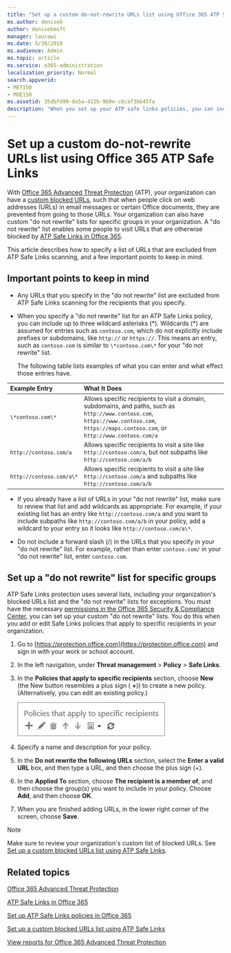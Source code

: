 ```yaml
---
title: "Set up a custom do-not-rewrite URLs list using Office 365 ATP Safe Links"
ms.author: deniseb
author: denisebmsft
manager: laurawi
ms.date: 5/30/2018
ms.audience: Admin
ms.topic: article
ms.service: o365-administration
localization_priority: Normal
search.appverid:
- MET150
- MOE150
ms.assetid: 35dbfd99-da5a-422b-9b0e-c6caf3b645fa
description: "When you set up your ATP safe links policies, you can include a "do not rewrite" list of URLs to enable some people in your organization to visit sites that you include in your list."
---
```


# Set up a custom do-not-rewrite URLs list using Office 365 ATP Safe Links

With [Office 365 Advanced Threat Protection](office-365-atp.md) (ATP), your organization can have a [custom blocked URLs](set-up-a-custom-blocked-urls-list-wtih-atp.md), such that when people click on web addresses (URLs) in email messages or certain Office documents, they are prevented from going to those URLs. Your organization can also have custom "do not rewrite" lists for specific groups in your organization. A "do not rewrite" list enables some people to visit URLs that are otherwise blocked by [ATP Safe Links in Office 365](atp-safe-links.md). 
  
This article describes how to specify a list of URLs that are excluded from ATP Safe Links scanning, and a few important points to keep in mind.
    
## Important points to keep in mind

- Any URLs that you specify in the "do not rewrite" list are excluded from ATP Safe Links scanning for the recipients that you specify.
    
- When you specify a "do not rewrite" list for an ATP Safe Links policy, you can include up to three wildcard asterisks (\*). Wildcards (\*) are assumed for entries such as `contoso.com`, which do not explicitly include prefixes or subdomains, like `http://` or `https://`. This means an entry, such as `contoso.com` is similar to `\*contoso.com\*` for your "do not rewrite" list.
    
    The following table lists examples of what you can enter and what effect those entries have.
    
|**Example Entry**|**What It Does**|
|:-----|:-----|
|`\*contoso.com\*`  <br/> |Allows specific recipients to visit a domain, subdomains, and paths, such as `http://www.contoso.com`, `https://www.contoso.com`, `https://maps.contoso.com`, or `http://www.contoso.com/a`  <br/> |
|`http://contoso.com/a`  <br/> |Allows specific recipients to visit a site like `http://contoso.com/a`, but not subpaths like `http://contoso.com/a/b`  <br/> |
|`http://contoso.com/a\*`  <br/> |Allows specific recipients to visit a site like `http://contoso.com/a` and subpaths like `http://contoso.com/a/b`  <br/> |
   
- If you already have a list of URLs in your "do not rewrite" list, make sure to review that list and add wildcards as appropriate. For example, if your existing list has an entry like `http://contoso.com/a` and you want to include subpaths like `http://contoso.com/a/b` in your policy, add a wildcard to your entry so it looks like `http://contoso.com/a\*`.
    
- Do not include a forward slash (/) in the URLs that you specify in your "do not rewrite" list. For example, rather than enter `contoso.com/` in your "do not rewrite" list, enter `contoso.com`.
    
## Set up a "do not rewrite" list for specific groups

ATP Safe Links protection uses several lists, including your organization's blocked URLs list and the "do not rewrite" lists for exceptions. You must have the necessary [permissions in the Office 365 Security &amp; Compliance Center](permissions-in-the-security-and-compliance-center.md), you can set up your custom "do not rewrite" lists. You do this when you add or edit Safe Links policies that apply to specific recipients in your organization. 
  
1. Go to [https://protection.office.com](https://protection.office.com) and sign in with your work or school account. 
    
2. In the left navigation, under **Threat management** \> **Policy** \> **Safe Links**.
    
3. In the **Policies that apply to specific recipients** section, choose **New** (the New button resembles a plus sign ( **+**)) to create a new policy. (Alternatively, you can edit an existing policy.)
    
    ![Choose New to add a Safe Links policy for specific email recipients](media/01073f42-3cec-4ddb-8c10-4d33ec434676.png)
  
4. Specify a name and description for your policy.
    
5. In the **Do not rewrite the following URLs** section, select the **Enter a valid URL** box, and then type a URL, and then choose the plus sign (+). 
    
6. In the **Applied To** section, choose **The recipient is a member of**, and then choose the group(s) you want to include in your policy. Choose **Add**, and then choose **OK**.
    
7. When you are finished adding URLs, in the lower right corner of the screen, choose **Save**.
    
> [!NOTE]
> Make sure to review your organization's custom list of blocked URLs. See [Set up a custom blocked URLs list using ATP Safe Links](set-up-a-custom-blocked-urls-list-wtih-atp.md). 
  
## Related topics

[Office 365 Advanced Threat Protection](office-365-atp.md)
  
[ATP Safe Links in Office 365](atp-safe-links.md)
  
[Set up ATP Safe Links policies in Office 365](set-up-atp-safe-links-policies.md)
  
[Set up a custom blocked URLs list using ATP Safe Links](set-up-a-custom-blocked-urls-list-wtih-atp.md)

[View reports for Office 365 Advanced Threat Protection](view-reports-for-atp.md)
  


